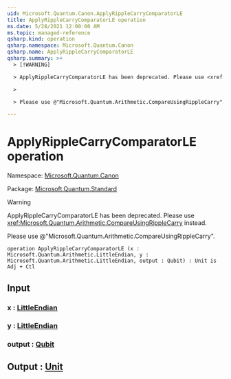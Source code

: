 ```yaml
---
uid: Microsoft.Quantum.Canon.ApplyRippleCarryComparatorLE
title: ApplyRippleCarryComparatorLE operation
ms.date: 5/28/2021 12:00:00 AM
ms.topic: managed-reference
qsharp.kind: operation
qsharp.namespace: Microsoft.Quantum.Canon
qsharp.name: ApplyRippleCarryComparatorLE
qsharp.summary: >+
  > [!WARNING]

  > ApplyRippleCarryComparatorLE has been deprecated. Please use <xref:Microsoft.Quantum.Arithmetic.CompareUsingRippleCarry> instead.

  >

  > Please use @"Microsoft.Quantum.Arithmetic.CompareUsingRippleCarry".

---
```


# ApplyRippleCarryComparatorLE operation

Namespace: [Microsoft.Quantum.Canon](xref:Microsoft.Quantum.Canon)

Package: [Microsoft.Quantum.Standard](https://nuget.org/packages/Microsoft.Quantum.Standard)


> [!WARNING]
> ApplyRippleCarryComparatorLE has been deprecated. Please use <xref:Microsoft.Quantum.Arithmetic.CompareUsingRippleCarry> instead.
>
> Please use @"Microsoft.Quantum.Arithmetic.CompareUsingRippleCarry".



```qsharp
operation ApplyRippleCarryComparatorLE (x : Microsoft.Quantum.Arithmetic.LittleEndian, y : Microsoft.Quantum.Arithmetic.LittleEndian, output : Qubit) : Unit is Adj + Ctl
```


## Input

### x : [LittleEndian](xref:Microsoft.Quantum.Arithmetic.LittleEndian)




### y : [LittleEndian](xref:Microsoft.Quantum.Arithmetic.LittleEndian)




### output : [Qubit](xref:microsoft.quantum.qsharp.valueliterals#qubit-literals)





## Output : [Unit](xref:microsoft.quantum.qsharp.valueliterals#unit-literal)


